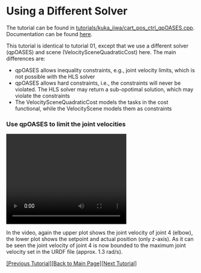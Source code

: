 # Using a Different Solver

The tutorial can be found in [tutorials/kuka_iiwa/cart_pos_ctrl_qpOASES.cpp](https://github.com/ARC-OPT/wbc/blob/master/tutorials/kuka_iiwa/cart_pos_ctrl_qpOASES.cpp). Documentation can be found [here](https://arc-opt.github.io/wbc/cart__pos__ctrl__qpOASES_8cpp.html).

This tutorial is identical to tutorial 01, except that we use a different solver (qpOASES) and scene (VelocitySceneQuadraticCost) here. The main differences are:
* qpOASES allows inequality constraints, e.g., joint velocity limits, which is not possible with the HLS solver
* qpOASES allows hard constraints, i.e., the constraints will never be violated. The HLS solver may return a sub-opotimal solution, which may violate the constraints
* The VelocitySceneQuadraticCost models the tasks in the cost functional, while the VelocityScene models them as constraints

### Use qpOASES to limit the joint velocities

<video width="320" height="240" controls>
   <source type="video/mp4"  src="https://raw.githubusercontent.com/ARC-OPT/ARC-OPT/master/videos/tutorial_02.mp4"/>
</video>

In the video, again the upper plot shows the joint velocity of joint 4 (elbow), the lower plot shows the setpoint and actual position (only z-axis). As it can be seen the joint velocity of joint 4 is now bounded to the maximum joint velocity set in the URDF file (approx. 1.3 rad/s).

[[Previous Tutorial]](https://arc-opt.github.io/Documentation/tutorials/vel_introductory_example.html)[[Back to Main Page]](https://arc-opt.github.io/Documentation)[[Next Tutorial]](https://arc-opt.github.io/Documentation/tutorials/vel_adapt_task_weights.html)
